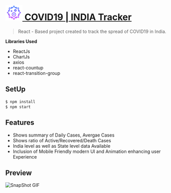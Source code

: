 <a href="https://shubhamksm.github.io/covid19india/"><h1><img src="/public/favicon.png" alt="Logo"> COVID19 | INDIA Tracker </h1></a>

> React - Based project created to track the spread of COVID19 in India.

**Libraries Used**

- ReactJs
- ChartJs
- axios
- react-countup
- react-transition-group

## SetUp

```shell
$ npm install
$ npm start
```

## Features

- Shows summary of Daily Cases, Avergae Cases
- Shows ratio of Active/Recovered/Death Cases
- India level as well as State level data Available
- Inclusion of Mobile Friendly modern UI and Animation enhancing user Experience

## Preview

![SnapShot GIF](https://recordit.co/pyqmb1P0tB.gif)
